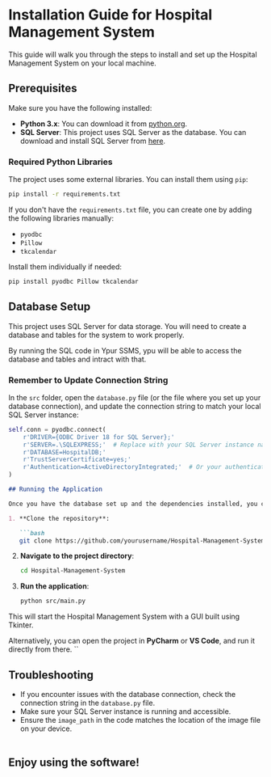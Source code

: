 

# Installation Guide for Hospital Management System

This guide will walk you through the steps to install and set up the Hospital Management System on your local machine.

## Prerequisites

Make sure you have the following installed:

- **Python 3.x**: You can download it from [python.org](https://www.python.org/downloads/).
- **SQL Server**: This project uses SQL Server as the database. You can download and install SQL Server from [here](https://www.microsoft.com/en-us/sql-server/sql-server-downloads).

### Required Python Libraries

The project uses some external libraries. You can install them using `pip`:

```bash
pip install -r requirements.txt
```

If you don't have the `requirements.txt` file, you can create one by adding the following libraries manually:

- `pyodbc`
- `Pillow`
- `tkcalendar`

Install them individually if needed:

```bash
pip install pyodbc Pillow tkcalendar
```

## Database Setup

This project uses SQL Server for data storage. You will need to create a database and tables for the system to work properly.

By running the SQL code in Ypur SSMS, ypu will be able to access the database and tables and intract with that.


### Remember to Update Connection String

In the `src` folder, open the `database.py` file (or the file where you set up your database connection), and update the connection string to match your local SQL Server instance:

```python
self.conn = pyodbc.connect(
    r'DRIVER={ODBC Driver 18 for SQL Server};'
    r'SERVER=.\SQLEXPRESS;'  # Replace with your SQL Server instance name
    r'DATABASE=HospitalDB;'
    r'TrustServerCertificate=yes;'
    r'Authentication=ActiveDirectoryIntegrated;'  # Or your authentication method
)
```



```markdown
## Running the Application

Once you have the database set up and the dependencies installed, you can run the application.

1. **Clone the repository**:

   ```bash
   git clone https://github.com/yourusername/Hospital-Management-System.git
   ```

2. **Navigate to the project directory**:

   ```bash
   cd Hospital-Management-System
   ```

3. **Run the application**:

   ```bash
   python src/main.py
   ```

This will start the Hospital Management System with a GUI built using Tkinter.

Alternatively, you can open the project in **PyCharm** or **VS Code**, and run it directly from there.
``


## Troubleshooting

- If you encounter issues with the database connection, check the connection string in the `database.py` file.
- Make sure your SQL Server instance is running and accessible.
- Ensure the `image_path` in the code matches the location of the image file on your device.
<br> <br> 

## Enjoy using the software!

